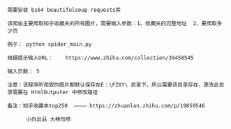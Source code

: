
	需要安装 bs64 beautifulsoup requests库

	该爬虫主要爬取知乎收藏夹的所有图片，需要输入参数：1、收藏夹的完整地址  2、要爬取多少页

	例子： python spider_main.py

	根据提示输入URL：	  https://www.zhihu.com/collection/39458545

	输入页数： 5

	注意：该程序所爬取的图片都默认保存在E：\FZXY\ 目录下，所以需要该目录存在，更改此目录需要在 HtmlOutputer 中修改路径

	备注：知乎收藏夹top250  ———— https://zhuanlan.zhihu.com/p/19859546

		  小白出品 大神勿喷 